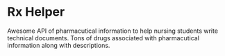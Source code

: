 # Rx Helper
Awesome API of pharmacutical information to help nursing students write technical documents. Tons of  drugs associated with pharmacutical information along with descriptions.


